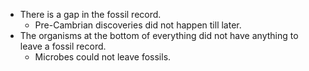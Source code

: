 - There is a gap in the fossil record.
	- Pre-Cambrian discoveries did not happen till later.
- The organisms at the bottom of everything did not have anything to leave a fossil record.
	- Microbes could not leave fossils.